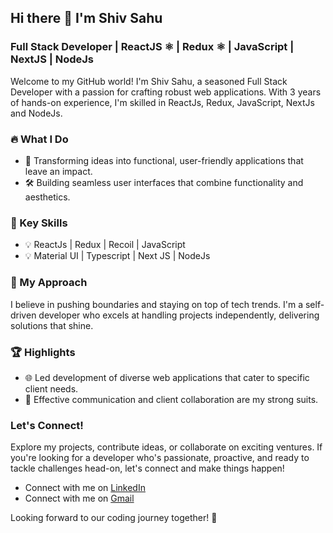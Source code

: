 ## Hi there 👋 I'm Shiv Sahu

### Full Stack Developer | ReactJS ⚛️ | Redux ⚛️ | JavaScript | NextJS | NodeJs ###
Welcome to my GitHub world! I'm Shiv Sahu, a seasoned Full Stack Developer with a passion for crafting robust web applications. With 3 years of hands-on experience, I'm skilled in ReactJs, Redux, JavaScript, NextJs and NodeJs.

### 🔥 What I Do
- 🚀 Transforming ideas into functional, user-friendly applications that leave an impact.
- 🛠️ Building seamless user interfaces that combine functionality and aesthetics.

### 💼 Key Skills
- 💡 ReactJs | Redux | Recoil | JavaScript
- 💡 Material UI | Typescript | Next JS | NodeJs

### 🌟 My Approach
I believe in pushing boundaries and staying on top of tech trends. I'm a self-driven developer who excels at handling projects independently, delivering solutions that shine.

### 🏆 Highlights
- 🌐 Led development of diverse web applications that cater to specific client needs.
- 💬 Effective communication and client collaboration are my strong suits.

### Let's Connect!
Explore my projects, contribute ideas, or collaborate on exciting ventures. If you're looking for a developer who's passionate, proactive, and ready to tackle challenges head-on, let's connect and make things happen!

- Connect with me on [LinkedIn](https://www.linkedin.com/in/shiv-sahu-9764bb19b/)
- Connect with me on [Gmail](rajsahu744@gmail.com)

Looking forward to our coding journey together! 🚀
